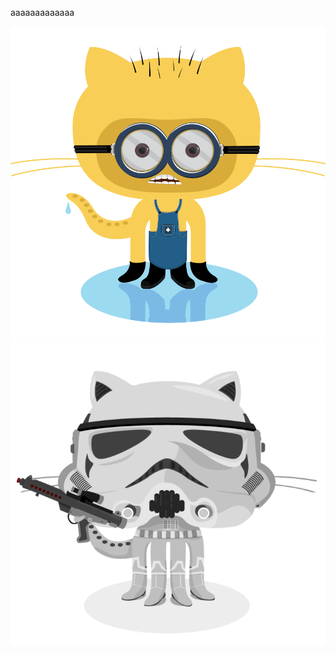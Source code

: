 
aaaaaaaaaaaaa

![Minion](./assets/minion.png)
![Stormtroopocat](./assets/stormtroopocat.jpg "The Stormtroopocat")
